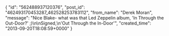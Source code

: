  {
   "id": "562488937120376",
   "post_id": "462493170453287_462528253783112",
   "from_name": "Derek Moran",
   "message": "Nice Blake- what was that Led Zeppelin album, 'In Through the Out-Door?' ;)\n\nSigned,\n'Out Through the In-Door'",
   "created_time": "2013-09-20T18:08:59+0000"
 }
